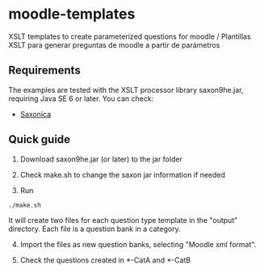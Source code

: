 # moodle-templates
XSLT templates to create parameterized questions for moodle / Plantillas XSLT para generar preguntas de moodle a partir de parámetros

## Requirements
The examples are tested with the XSLT processor library saxon9he.jar, requiring Java SE 6 or later. You can check:  

- [Saxonica](http://www.saxonica.com/html/documentation/about/gettingstarted/gettingstartedjava.html)

## Quick guide 
1. Download saxon9he.jar (or later) to the jar folder

2. Check make.sh to change the saxon jar information if needed

3. Run 

```shell
./make.sh
```
It will create two files for each question type template in the "output" directory. Each file is a question bank in a category. 

4. Import the files as new question banks, selecting "Moodle xml format". 

5. Check the questions created in *-CatA and *-CatB

